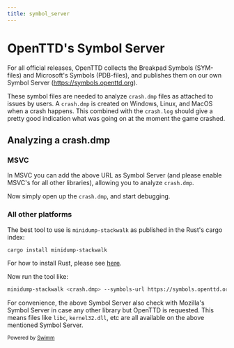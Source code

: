 ```yaml
---
title: symbol_server
---
```

# OpenTTD's Symbol Server

For all official releases, OpenTTD collects the Breakpad Symbols (SYM-files) and Microsoft's Symbols (PDB-files), and publishes them on our own Symbol Server (<https://symbols.openttd.org>).

These symbol files are needed to analyze `crash.dmp` files as attached to issues by users. A `crash.dmp` is created on Windows, Linux, and MacOS when a crash happens. This combined with the `crash.log` should give a pretty good indication what was going on at the moment the game crashed.

## Analyzing a crash.dmp

### MSVC

In MSVC you can add the above URL as Symbol Server (and please enable MSVC's for all other libraries), allowing you to analyze `crash.dmp`.

Now simply open up the `crash.dmp`, and start debugging.

### All other platforms

The best tool to use is `minidump-stackwalk` as published in the Rust's cargo index:

```bash
cargo install minidump-stackwalk
```

For how to install Rust, please see [here](https://doc.rust-lang.org/cargo/getting-started/installation.html).

Now run the tool like:

```bash
minidump-stackwalk <crash.dmp> --symbols-url https://symbols.openttd.org
```

For convenience, the above Symbol Server also check with Mozilla's Symbol Server in case any other library but OpenTTD is requested. This means files like `libc`, `kernel32.dll`, etc are all available on the above mentioned Symbol Server.

<SwmMeta version="3.0.0"><sup>Powered by [Swimm](https://swimm-web-app.web.app/)</sup></SwmMeta>
